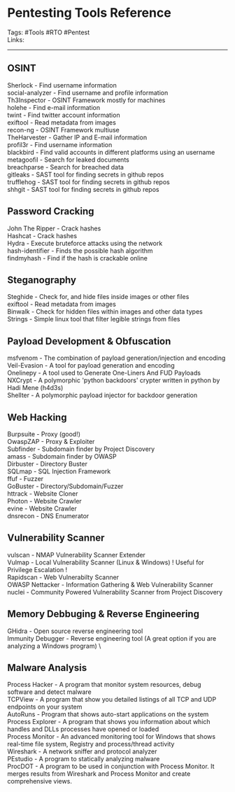 # Pentesting Tools Reference
Tags: #Tools #RTO #Pentest \
Links:

---
## OSINT
Sherlock - Find username information \
social-analyzer - Find username and profile information \
Th3Inspector - OSINT Framework mostly for machines \
holehe - Find e-mail information \
twint - Find twitter account information \
exiftool - Read metadata from images \
recon-ng - OSINT Framework multiuse \
TheHarvester - Gather IP and E-mail information \
profil3r - Find username information \
blackbird - Find valid accounts in different platforms using an username \
metagoofil - Search for leaked documents \
breachparse - Search for breached data \
gitleaks - SAST tool for finding secrets in github repos \
trufflehog - SAST tool for finding secrets in github repos \
shhgit - SAST tool for finding secrets in github repos

## Password Cracking
John The Ripper - Crack hashes \
Hashcat - Crack hashes \
Hydra - Execute bruteforce attacks using the network \
hash-identifier  - Finds the possible hash algorithm \
findmyhash - Find if the hash is crackable online 

## Steganography
Steghide - Check for, and hide files inside images or other files \
exiftool - Read metadata from images \
Binwalk - Check for hidden files within images and other data types \
Strings - Simple linux tool that filter legible strings from files 

## Payload Development & Obfuscation
msfvenom - The combination of payload generation/injection and encoding \
Veil-Evasion - A tool for payload generation and encoding \
Onelinepy - A tool used to Generate One-Liners And FUD Payloads \
NXCrypt - A polymorphic 'python backdoors' crypter written in python by Hadi Mene (h4d3s) \
Shellter - A polymorphic payload injector for backdoor generation

## Web Hacking
Burpsuite - Proxy (good!)\
OwaspZAP - Proxy & Exploiter \
Subfinder - Subdomain finder by Project Discovery \
amass - Subdomain finder by OWASP \
Dirbuster - Directory Buster \
SQLmap - SQL Injection Framework \
ffuf - Fuzzer \
GoBuster - Directory/Subdomain/Fuzzer \
httrack - Website Cloner \
Photon - Website Crawler \
evine - Website Crawler \
dnsrecon - DNS Enumerator

## Vulnerability Scanner
vulscan - NMAP Vulnerability Scanner Extender \
Vulmap - Local Vulnerability Scanner (Linux & Windows) ! Useful for Privilege Escalation ! \
Rapidscan - Web Vulnerabilty Scanner \
OWASP Nettacker - Information Gathering & Web Vulnerability Scanner \
nuclei - Community Powered Vulnerability Scanner from Project Discovery

## Memory Debbuging & Reverse Engineering
GHidra - Open source reverse engineering tool \
Immunity Debugger - Reverse engineering tool (A great option if you are analyzing a Windows program) \

## Malware Analysis
Process Hacker - A program that monitor system resources, debug software and detect malware \
TCPView -  A program that show you detailed listings of all TCP and UDP endpoints on your system \
AutoRuns - Program that shows auto-start applications on the system \
Process Explorer  - A program that shows you information about which handles and DLLs processes have opened or loaded \
Process Monitor - An advanced monitoring tool for Windows that shows real-time file system, Registry and process/thread activity \
Wireshark - A network sniffer and protocol analyzer \
PEstudio - A program to statically analyzing malware \
ProcDOT - A program to be used in conjunction with Process Monitor. It merges results from Wireshark and Process Monitor and create comprehensive views.
